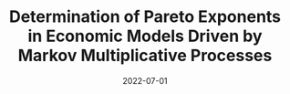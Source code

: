 ---
title: "Determination of Pareto Exponents in Economic Models Driven by Markov Multiplicative Processes"
collection: publications
link: https://dx.doi.org/10.3982/ECTA17984
venue: "Econometrica"
date: 2022-07-01
coauthor: "Brendan K. Beare"
wpurl: https://arxiv.org/abs/1712.01431
excerpt: "👍(Power law, Mathematics) Provide simple formula and mathematical foundation for Pareto exponents of stationary Markov multiplicative processes."
---